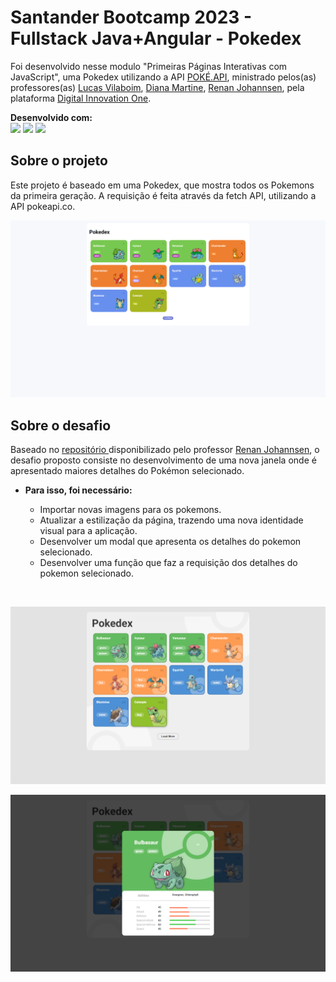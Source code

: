 # Santander Bootcamp 2023 - Fullstack Java+Angular - Pokedex

 Foi desenvolvido nesse modulo "Primeiras Páginas Interativas com JavaScript", uma Pokedex utilizando a API [POKÉ.API](https://pokeapi.co), ministrado pelos(as) professores(as) 
 [Lucas Vilaboim](https://www.linkedin.com/in/vilaboim/),
 [Diana Martine](https://www.linkedin.com/in/dianamartine/),
 [Renan Johannsen](https://www.linkedin.com/in/renanjpaula/), pela plataforma
 [Digital Innovation One](https://www.dio.me/en). 
 
 **Desenvolvido com:**<br/>
<img src="https://img.shields.io/badge/html5-%23E34F26.svg?style=for-the-badge&logo=html5&logoColor=white" height="24px"/>
<img src="https://img.shields.io/badge/css3-%231572B6.svg?style=for-the-badge&logo=css3&logoColor=white" height="24px" />
<img src="https://img.shields.io/badge/javascript-%23323330.svg?style=for-the-badge&logo=javascript&logoColor=%23F7DF1E" height="24px" />

## Sobre o projeto
Este projeto é baseado em uma Pokedex, que mostra todos os Pokemons da primeira geração. A requisição é feita através da fetch API, utilizando a API pokeapi.co.

![Tela da pokedex contendo os pokemons: Bulbasaur, Ivysaur, Venusaur, Charmander, Charmeleon, Charizard, Squirtle, Wartortle, Blastoise, Caterpie, e um botão para carregar mais pokemons](./assets/img-pokedex/repositorio.png)

## Sobre o desafio
Baseado no [repositório ](https://github.com/digitalinnovationone/js-developer-pokedex) disponibilizado pelo professor [Renan Johannsen](https://www.linkedin.com/in/renanjpaula/), o desafio proposto consiste no desenvolvimento de uma nova janela onde é apresentado  maiores detalhes do Pokémon selecionado.

* **Para isso, foi necessário:**

    * Importar novas imagens para os pokemons.
    * Atualizar a estilização da página, trazendo uma nova identidade visual para a aplicação.
    * Desenvolver um modal que apresenta os detalhes do pokemon selecionado.
    * Desenvolver uma função que faz a requisição dos detalhes do pokemon selecionado.

<br/>

![Tela da pokedex contendo os pokemons: Bulbasaur, Ivysaur, Venusaur, Charmander, Charmeleon, Charizard, Squirtle, Wartortle, Blastoise, Caterpie, e um botão para carregar mais pokemons](./assets/img-pokedex/novaTela.png)

![Tela de detalhes do pokemon Bulbasaur, contendo suas habilidades e seus status](./assets/img-pokedex/telaDetalhes.png)
